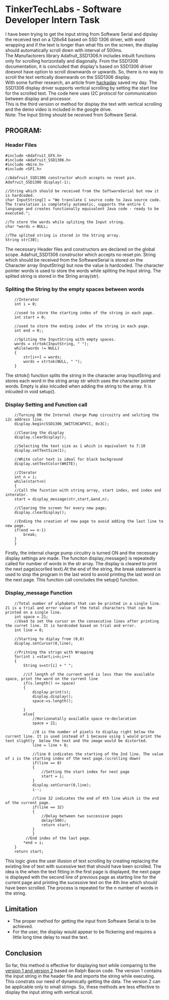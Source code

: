 # TinkerTechLabs - Software Developer Intern Task
I have been trying to get the input string from Software Serial and dipslay the received text on a 128x64 based on SSD 1306 driver, with word wrapping and if the text is longer than what fits on the screen, the display should automatically scroll down with interval of 500ms.\
The Manufactorers library Adafruit_SSD1306.h includes inbuilt functions only for scrolling horizontally and diagonally.
From the SSD1306 documentation, it is concluded that display's based on SSD1306 driver doesnot have option to scroll downwards or upwards. So, there is no way to scroll the text vertically downwards on the SSD1306 display.\
With some further research, an article from [hackaday](https://hackaday.io/project/10533-nano-tty/log/34525-smooth-scrolling-on-a-ssd1306) saved my day. 
The SSD1306 display driver supports vertical scrolling by setting the start line for the scrolled text. The code here uses I2C protocol for communication between display and processor.\
This is the third version or method for display the text with vertical scrolling and the demo video is included in the google drive.\
Note: The Input String should be received from Software Serial.

## PROGRAM:
### Header Files
```
#include <Adafruit_GFX.h>
#include <Adafruit_SSD1306.h>
#include <Wire.h>
#include <SPI.h>

//Adafruit_SSD1306 constructor which accepts no reset pin.
Adafruit_SSD1306 display(-1);

//String which should be received from the SoftwareSerial but now it is hardcoded.
char InputString[] = "We translate C source code to Java source code. The translation is completely automatic, supports the entire C language and creates functionally equivalent Java code - ready to be executed.";

//To store the words while spliting the Input string.
char *words = NULL;

//The splited string is stored in the String array.
String str[30];
```
The necessary Header files and constructors are declared on the global scope. Adafruit_SSD1306 constructor which accepts no reset pin. String which should be received from the SoftwareSerial is stored on the Character array (InputString) but now the value is hardcoded. The character pointer words is used to store the words while spliting the Input string. The splited string is stored in the String array(str).
### Spliting the String by the empty spaces between words
```
    //Interator 
    int i = 0;

    //used to store the starting index of the string in each page.
    int start = 0;

    //used to store the ending index of the string in each page.
    int end = 0;;

    //Spliting the InputString with empty spaces.
    words = strtok(InputString, " ");
    while(words != NULL)
    {
        str[i++] = words;
        words = strtok(NULL, " "); 
    }
```
The strtok() function splits the string in the character array InputString and stores each word in the string array str which uses the character pointer words. Empty is also inlcuded when adding the string to the array. It is inlcuded in void setup().
### Display Setting and Function call
```
    //Turning ON the Internal charge Pump circuitry and selcting the i2c address line. 
    display.begin(SSD1306_SWITCHCAPVCC, 0x3C);  

    //Clearing the display
    display.clearDisplay();

    //Selecting the text size as 1 which is equivalent to 7:10
    display.setTextSize(1);

    //White color text is ideal for black background
    display.setTextColor(WHITE);
    
    //Iterator
    int n = i;
    while(start<n)
    {
    //Call the fucntion with string array, start index, end index and interator.
    start = display_message(str,start,&end,n);
    
    //Clearing the screen for every new page;
    display.clearDisplay();

    //Ending the creation of new page to avoid adding the last line to new page.
    if(end == n-1)
        break;
    }
    }
```
Firstly, the internal charge pump circuitry is turned ON and the necessary display settings are made. The funciton display_message() is repeatedly called for number of words in the str array. The display is cleared to print the next page(scorlled text).At the end of the string, the break statement is used to stop the program in the last word to avoid printing the last word on the next page. This function call concludes the setup() function.
### Display_message Function
```
    //Total number of alphabets that can be printed in a single line. 21 is a trial and error value of the total characters that can be printed on a single line. 
    int space = 21;
    //Used to set the cursor on the consecutive lines after printing the curret line. It is hardcoded based on trial and error.
    int line = 0;
    
    //Starting to diplay from (0,0)
    display.setCursor(0,line);

    //Pritning the strign with Wrapping
    for(int i =start;i<n;i++)
    {
        String s=str[i] + " ";
        
        //if length of the current word is less than the available space, print the word on the current line
        if(s.length() <= space)
        {
            display.print(s);
            display.display();
            space-=s.length();
            
        }
        else{
            //Horizonatally available space re-declaration
            space = 21;

            //8 is the number of pixels to display right below the current line. It is used instead of 1 because using 1 would print the text slightly  below the text and the image would be distorted.
            line = line + 8;

            //line 8 indicates the starting of the 2nd line. The value of i is the starting index of the next page.(scrolling down)
            if(line == 8)
            {
                //Setting the start index for next page
                start = i;
            }
            display.setCursor(0,line);
            i--;
            
            //line 32 indicates the end of 4th line which is the end of the current page.
            if(line == 32)
            {
                //Delay between two successive pages
                delay(500);
                return start;
            }
            }
         //End index of the last page.
        *end = i;
    }
    return start;
```
This logic gives the user illusion of text scrolling by creating replacing the existing line of text with sucessive text that should have been scrolled. The idea is the when the text fitting in the first page is displayed, the next page is displayed with the second line of previous page as starting line for the current page and printing the sucessive text on the 4th line which should have been scrolled. The process is repeated for the n number of words in the string.
## Limitation
- The proper method for getting the input from Software Serial is to be achieved. 
- For the user, the display would appear to be flickering and requires a little long time delay to read the text.
## Conclusion
So far, this method is effective for displaying text while comparing to the [version 1 and version 2](https://github.com/RalphBacon/SSD1306-TFT-Screen-I2C-SPI) based on Ralph Bacon code. The version 1 contains the input string in the header file and imports the string while executing. This constrats our need of dynamically getting the data. The version 2 can be applicable only to small strings. So, these methods are less effective to display the input string with vertical scroll.

